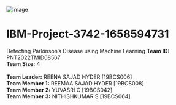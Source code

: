 ![image](https://medicaldialogues.in/h-upload/2020/09/18/134673-parkinsons-disease.webp)
# IBM-Project-3742-1658594731
Detecting Parkinson’s Disease using Machine Learning
<b>Team ID:</b> PNT2022TMID08567 <br>
<b>Team Size:</b> 4 <br><br>
<b>Team Leader:</b> REENA SAJAD HYDER [19BCS006]<br>
<b>Team Member 1:</b> REEMAA SAJAD HYDER [19BCS008] <br>
<b>Team Member 2:</b> YUVASRI C [19BCS042] <br>
<b>Team Member 3:</b> NITHISHKUMAR S [19BCS064] <br>
